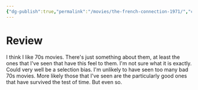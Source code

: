 ```yaml
---
{"dg-publish":true,"permalink":"/movies/the-french-connection-1971/","created":"2023-12-04T17:18:22.736-06:00","updated":"2023-12-04T19:50:27.257-06:00"}
---
```



# Review

I think I like 70s movies. There's just something about them, at least the ones that I've seen that have this feel to them. I'm not sure what it is exactly. Could very well be a selection bias. I'm unlikely to have seen too many bad 70s movies. More likely those that I've seen are the particularly good ones that have survived the test of time. But even so.
